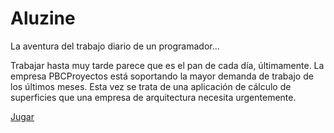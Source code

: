 # Aluzine

La aventura del trabajo diario de un programador...

Trabajar hasta muy tarde parece que es el pan de cada día, últimamente. La empresa PBCProyectos está soportando la mayor demanda de trabajo de los últimos meses. Esta vez se trata de una aplicación de cálculo de superficies que una empresa de arquitectura necesita urgentemente.

<a href="https://baltasarq.github.io/Aluzine/">Jugar</a>
